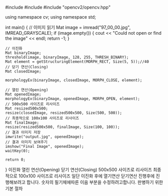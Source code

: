 #include <iostream>
#include <vector>
#include "opencv2/opencv.hpp"

using namespace cv;
using namespace std;

int main() {
    // 이미지 읽기
    Mat image = imread("97_00_00.jpg", IMREAD_GRAYSCALE);
    if (image.empty()) {
        cout << "Could not open or find the image" << endl;
        return -1;
    }

    // 이진화
    Mat binaryImage;
    threshold(image, binaryImage, 128, 255, THRESH_BINARY);
    Mat element = getStructuringElement(MORPH_RECT, Size(5, 5));//40
    // 닫기 연산(Closing)
    Mat closedImage;
    
    morphologyEx(binaryImage, closedImage, MORPH_CLOSE, element);

    // 열린 연산(Opening)
    Mat openedImage;
    morphologyEx(binaryImage, openedImage, MORPH_OPEN, element);
    // 500x500 사이즈로 리사이즈
    Mat resized500x500;
    resize(closedImage, resized500x500, Size(500, 500));
    // 최종적으로 100x100 사이즈로 리사이즈
    Mat finalImage;
    resize(resized500x500, finalImage, Size(100, 100));
    // 결과 이미지 저장
    imwrite("output.jpg", openedImage);
    // 결과 이미지 보여주기
    imshow("Final Image", openedImage);
    waitKey(0);

    return 0;
}
이진화
열린 연산(Opening)
 닫기 연산(Closing)
500x500 사이즈로 리사이즈
최종적으로 100x100 사이즈로 리사이즈
일단 이진화 후에 열기연산 닫기연산 진행후에 진행해보려고 합니다.
숫자의 필기체에따른 이음 부분을 수정하려고합니다. 판병하기 위한 기본 절차

